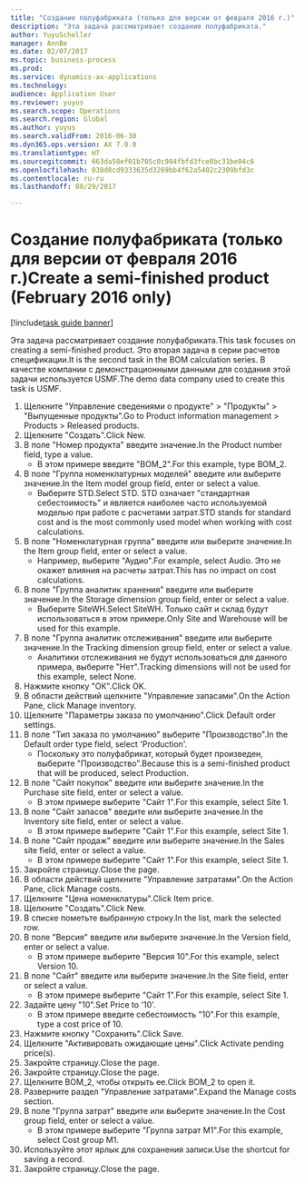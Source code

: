 ```yaml
--- 
title: "Создание полуфабриката (только для версии от февраля 2016 г.)"
description: "Эта задача рассматривает создание полуфабриката."
author: YuyuScheller
manager: AnnBe
ms.date: 02/07/2017
ms.topic: business-process
ms.prod: 
ms.service: dynamics-ax-applications
ms.technology: 
audience: Application User
ms.reviewer: yuyus
ms.search.scope: Operations
ms.search.region: Global
ms.author: yuyus
ms.search.validFrom: 2016-06-30
ms.dyn365.ops.version: AX 7.0.0
ms.translationtype: HT
ms.sourcegitcommit: 663da58ef01b705c0c984fbfd3fce8bc31be04c6
ms.openlocfilehash: 038d8cd9333635d3269bb4f62a5402c2309bfd3c
ms.contentlocale: ru-ru
ms.lasthandoff: 08/29/2017

---
```

# <a name="create-a-semi-finished-product-february-2016-only"></a><span data-ttu-id="0c443-103">Создание полуфабриката (только для версии от февраля 2016 г.)</span><span class="sxs-lookup"><span data-stu-id="0c443-103">Create a semi-finished product (February 2016 only)</span></span>

[!include[task guide banner](../../includes/task-guide-banner.md)]

<span data-ttu-id="0c443-104">Эта задача рассматривает создание полуфабриката.</span><span class="sxs-lookup"><span data-stu-id="0c443-104">This task focuses on creating a semi-finished product.</span></span> <span data-ttu-id="0c443-105">Это вторая задача в серии расчетов спецификации.</span><span class="sxs-lookup"><span data-stu-id="0c443-105">It is the second task in the BOM calculation series.</span></span> <span data-ttu-id="0c443-106">В качестве компании с демонстрационными данными для создания этой задачи используется USMF.</span><span class="sxs-lookup"><span data-stu-id="0c443-106">The demo data company used to create this task is USMF.</span></span>

1. <span data-ttu-id="0c443-107">Щелкните "Управление сведениями о продукте" > "Продукты" > "Выпущенные продукты".</span><span class="sxs-lookup"><span data-stu-id="0c443-107">Go to Product information management > Products > Released products.</span></span>
2. <span data-ttu-id="0c443-108">Щелкните "Создать".</span><span class="sxs-lookup"><span data-stu-id="0c443-108">Click New.</span></span>
3. <span data-ttu-id="0c443-109">В поле "Номер продукта" введите значение.</span><span class="sxs-lookup"><span data-stu-id="0c443-109">In the Product number field, type a value.</span></span>
    * <span data-ttu-id="0c443-110">В этом примере введите "BOM_2".</span><span class="sxs-lookup"><span data-stu-id="0c443-110">For this example, type BOM_2.</span></span>  
4. <span data-ttu-id="0c443-111">В поле "Группа номенклатурных моделей" введите или выберите значение.</span><span class="sxs-lookup"><span data-stu-id="0c443-111">In the Item model group field, enter or select a value.</span></span>
    * <span data-ttu-id="0c443-112">Выберите STD.</span><span class="sxs-lookup"><span data-stu-id="0c443-112">Select STD.</span></span> <span data-ttu-id="0c443-113">STD означает "стандартная себестоимость" и является наиболее часто используемой моделью при работе с расчетами затрат.</span><span class="sxs-lookup"><span data-stu-id="0c443-113">STD stands for standard cost and is the most commonly used model when working with cost calculations.</span></span>  
5. <span data-ttu-id="0c443-114">В поле "Номенклатурная группа" введите или выберите значение.</span><span class="sxs-lookup"><span data-stu-id="0c443-114">In the Item group field, enter or select a value.</span></span>
    * <span data-ttu-id="0c443-115">Например, выберите "Аудио".</span><span class="sxs-lookup"><span data-stu-id="0c443-115">For example, select Audio.</span></span> <span data-ttu-id="0c443-116">Это не окажет влияния на расчеты затрат.</span><span class="sxs-lookup"><span data-stu-id="0c443-116">This has no impact on cost calculations.</span></span>  
6. <span data-ttu-id="0c443-117">В поле "Группа аналитик хранения" введите или выберите значение.</span><span class="sxs-lookup"><span data-stu-id="0c443-117">In the Storage dimension group field, enter or select a value.</span></span>
    * <span data-ttu-id="0c443-118">Выберите SiteWH.</span><span class="sxs-lookup"><span data-stu-id="0c443-118">Select SiteWH.</span></span> <span data-ttu-id="0c443-119">Только сайт и склад будут использоваться в этом примере.</span><span class="sxs-lookup"><span data-stu-id="0c443-119">Only Site and Warehouse will be used for this example.</span></span>  
7. <span data-ttu-id="0c443-120">В поле "Группа аналитик отслеживания" введите или выберите значение.</span><span class="sxs-lookup"><span data-stu-id="0c443-120">In the Tracking dimension group field, enter or select a value.</span></span>
    * <span data-ttu-id="0c443-121">Аналитики отслеживания не будут использоваться для данного примера, выберите "Нет".</span><span class="sxs-lookup"><span data-stu-id="0c443-121">Tracking dimensions will not be used for this example, select None.</span></span>  
8. <span data-ttu-id="0c443-122">Нажмите кнопку "OК".</span><span class="sxs-lookup"><span data-stu-id="0c443-122">Click OK.</span></span>
9. <span data-ttu-id="0c443-123">В области действий щелкните "Управление запасами".</span><span class="sxs-lookup"><span data-stu-id="0c443-123">On the Action Pane, click Manage inventory.</span></span>
10. <span data-ttu-id="0c443-124">Щелкните "Параметры заказа по умолчанию".</span><span class="sxs-lookup"><span data-stu-id="0c443-124">Click Default order settings.</span></span>
11. <span data-ttu-id="0c443-125">В поле "Тип заказа по умолчанию" выберите "Производство".</span><span class="sxs-lookup"><span data-stu-id="0c443-125">In the Default order type field, select 'Production'.</span></span>
    * <span data-ttu-id="0c443-126">Поскольку это полуфабрикат, который будет произведен, выберите "Производство".</span><span class="sxs-lookup"><span data-stu-id="0c443-126">Because this is a semi-finished product that will be produced, select Production.</span></span>  
12. <span data-ttu-id="0c443-127">В поле "Сайт покупок" введите или выберите значение.</span><span class="sxs-lookup"><span data-stu-id="0c443-127">In the Purchase site field, enter or select a value.</span></span>
    * <span data-ttu-id="0c443-128">В этом примере выберите "Cайт 1".</span><span class="sxs-lookup"><span data-stu-id="0c443-128">For this example, select Site 1.</span></span>  
13. <span data-ttu-id="0c443-129">В поле "Сайт запасов" введите или выберите значение.</span><span class="sxs-lookup"><span data-stu-id="0c443-129">In the Inventory site field, enter or select a value.</span></span>
    * <span data-ttu-id="0c443-130">В этом примере выберите "Cайт 1".</span><span class="sxs-lookup"><span data-stu-id="0c443-130">For this example, select Site 1.</span></span>  
14. <span data-ttu-id="0c443-131">В поле "Сайт продаж" введите или выберите значение.</span><span class="sxs-lookup"><span data-stu-id="0c443-131">In the Sales site field, enter or select a value.</span></span>
    * <span data-ttu-id="0c443-132">В этом примере выберите "Cайт 1".</span><span class="sxs-lookup"><span data-stu-id="0c443-132">For this example, select Site 1.</span></span>  
15. <span data-ttu-id="0c443-133">Закройте страницу.</span><span class="sxs-lookup"><span data-stu-id="0c443-133">Close the page.</span></span>
16. <span data-ttu-id="0c443-134">В области действий щелкните "Управление затратами".</span><span class="sxs-lookup"><span data-stu-id="0c443-134">On the Action Pane, click Manage costs.</span></span>
17. <span data-ttu-id="0c443-135">Щелкните "Цена номенклатуры".</span><span class="sxs-lookup"><span data-stu-id="0c443-135">Click Item price.</span></span>
18. <span data-ttu-id="0c443-136">Щелкните "Создать".</span><span class="sxs-lookup"><span data-stu-id="0c443-136">Click New.</span></span>
19. <span data-ttu-id="0c443-137">В списке пометьте выбранную строку.</span><span class="sxs-lookup"><span data-stu-id="0c443-137">In the list, mark the selected row.</span></span>
20. <span data-ttu-id="0c443-138">В поле "Версия" введите или выберите значение.</span><span class="sxs-lookup"><span data-stu-id="0c443-138">In the Version field, enter or select a value.</span></span>
    * <span data-ttu-id="0c443-139">В этом примере выберите "Версия 10".</span><span class="sxs-lookup"><span data-stu-id="0c443-139">For this example, select Version 10.</span></span>  
21. <span data-ttu-id="0c443-140">В поле "Сайт" введите или выберите значение.</span><span class="sxs-lookup"><span data-stu-id="0c443-140">In the Site field, enter or select a value.</span></span>
    * <span data-ttu-id="0c443-141">В этом примере выберите "Cайт 1".</span><span class="sxs-lookup"><span data-stu-id="0c443-141">For this example, select Site 1.</span></span>  
22. <span data-ttu-id="0c443-142">Задайте цену "10".</span><span class="sxs-lookup"><span data-stu-id="0c443-142">Set Price to '10'.</span></span>
    * <span data-ttu-id="0c443-143">В этом примере введите себестоимость "10".</span><span class="sxs-lookup"><span data-stu-id="0c443-143">For this example, type a cost price of 10.</span></span>  
23. <span data-ttu-id="0c443-144">Нажмите кнопку "Сохранить".</span><span class="sxs-lookup"><span data-stu-id="0c443-144">Click Save.</span></span>
24. <span data-ttu-id="0c443-145">Щелкните "Активировать ожидающие цены".</span><span class="sxs-lookup"><span data-stu-id="0c443-145">Click Activate pending price(s).</span></span>
25. <span data-ttu-id="0c443-146">Закройте страницу.</span><span class="sxs-lookup"><span data-stu-id="0c443-146">Close the page.</span></span>
26. <span data-ttu-id="0c443-147">Закройте страницу.</span><span class="sxs-lookup"><span data-stu-id="0c443-147">Close the page.</span></span>
27. <span data-ttu-id="0c443-148">Щелкните BOM_2, чтобы открыть ее.</span><span class="sxs-lookup"><span data-stu-id="0c443-148">Click BOM_2 to open it.</span></span>
28. <span data-ttu-id="0c443-149">Разверните раздел "Управление затратами".</span><span class="sxs-lookup"><span data-stu-id="0c443-149">Expand the Manage costs section.</span></span>
29. <span data-ttu-id="0c443-150">В поле "Группа затрат" введите или выберите значение.</span><span class="sxs-lookup"><span data-stu-id="0c443-150">In the Cost group field, enter or select a value.</span></span>
    * <span data-ttu-id="0c443-151">В этом примере выберите "Группа затрат M1".</span><span class="sxs-lookup"><span data-stu-id="0c443-151">For this example, select Cost group M1.</span></span>  
30. <span data-ttu-id="0c443-152">Используйте этот ярлык для сохранения записи.</span><span class="sxs-lookup"><span data-stu-id="0c443-152">Use the shortcut for saving a record.</span></span>
31. <span data-ttu-id="0c443-153">Закройте страницу.</span><span class="sxs-lookup"><span data-stu-id="0c443-153">Close the page.</span></span>


